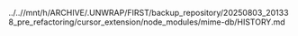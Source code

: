 ../..//mnt/h/ARCHIVE/.UNWRAP/FIRST/backup_repository/20250803_201338_pre_refactoring/cursor_extension/node_modules/mime-db/HISTORY.md